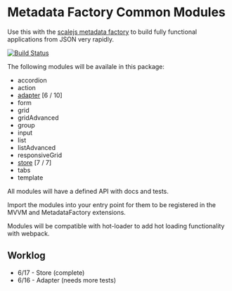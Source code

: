 # Metadata Factory Common Modules

Use this with the [scalejs metadata factory](https://www.github.com/EikosPartners/scalejs.metadataFactory) to build fully functional applications from JSON very rapidly.

[![Build Status](https://travis-ci.org/EikosPartners/scalejs.metadataFactory-common.svg?branch=master)](https://travis-ci.org/EikosPartners/scalejs.metadataFactory-common)

The following modules will be availale in this package:

* accordion
* action
* [adapter](https://eikospartners.github.io/scalejs.metadataFactory-common/doc/module-adapter.html) [6 / 10]
* form
* grid
* gridAdvanced
* group
* input
* list
* listAdvanced
* responsiveGrid
* [store](https://eikospartners.github.io/scalejs.metadataFactory-common/doc/module-store.html) [7 / 7]
* tabs
* template

All modules will have a defined API with docs and tests.

Import the modules into your entry point for them to be registered in the MVVM and MetadataFactory extensions.

Modules will be compatible with hot-loader to add hot loading functionality with webpack.

## Worklog
* 6/17 - Store (complete)
* 6/16 - Adapter (needs more tests)

